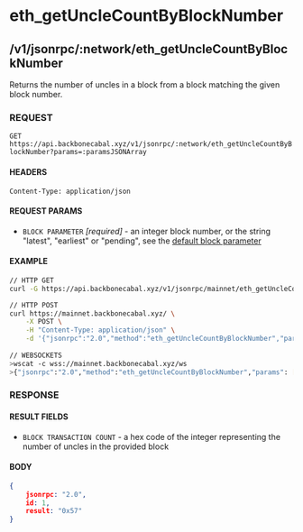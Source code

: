 # eth_getUncleCountByBlockNumber

## /v1/jsonrpc/:network/eth_getUncleCountByBlockNumber

Returns the number of uncles in a block from a block matching the given block number.

### REQUEST

`GET https://api.backbonecabal.xyz/v1/jsonrpc/:network/eth_getUncleCountByBlockNumber?params=:paramsJSONArray`

#### HEADERS

`Content-Type: application/json`

#### REQUEST PARAMS
- `BLOCK PARAMETER` _[required]_ - an integer block number, or the string "latest", "earliest" or "pending", see the [default block parameter](https://github.com/ethereum/wiki/wiki/JSON-RPC#the-default-block-parameter)


#### EXAMPLE
```bash
// HTTP GET
curl -G https://api.backbonecabal.xyz/v1/jsonrpc/mainnet/eth_getUncleCountByBlockNumber --data-urlencode 'params=["latest"]'

// HTTP POST
curl https://mainnet.backbonecabal.xyz/ \
    -X POST \
    -H "Content-Type: application/json" \
    -d '{"jsonrpc":"2.0","method":"eth_getUncleCountByBlockNumber","params": ["latest"],"id":1}'
    
// WEBSOCKETS
>wscat -c wss://mainnet.backbonecabal.xyz/ws 
>{"jsonrpc":"2.0","method":"eth_getUncleCountByBlockNumber","params": ["latest"],"id":1}
```

### RESPONSE

#### RESULT FIELDS
- `BLOCK TRANSACTION COUNT` - a hex code of the integer representing the number of uncles in the provided block

#### BODY

```json
{
    jsonrpc: "2.0",
    id: 1,
    result: "0x57"
}
```
